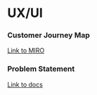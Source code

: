 # UX/UI
### Customer Journey Map
[Link to MIRO](https://miro.com/app/board/o9J_knsfjIg=/)

### Problem Statement
[Link to docs](https://docs.google.com/document/d/1cRN7Jp_QBOXY0cGCNAkNK2kMLTalbywNqG14Ds_LDuU/edit?usp=sharing)
